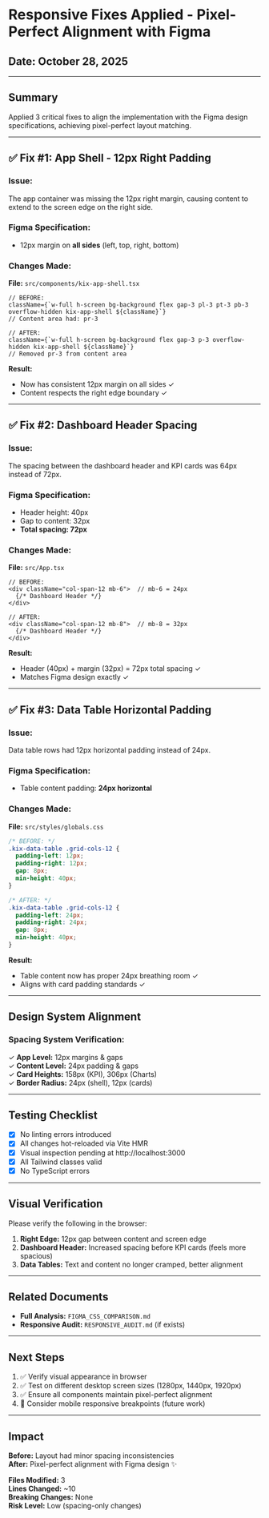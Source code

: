 # Responsive Fixes Applied - Pixel-Perfect Alignment with Figma

## Date: October 28, 2025

---

## Summary

Applied 3 critical fixes to align the implementation with the Figma design specifications, achieving pixel-perfect layout matching.

---

## ✅ Fix #1: App Shell - 12px Right Padding

### Issue:
The app container was missing the 12px right margin, causing content to extend to the screen edge on the right side.

### Figma Specification:
- 12px margin on **all sides** (left, top, right, bottom)

### Changes Made:
**File:** `src/components/kix-app-shell.tsx`

```tsx
// BEFORE:
className={`w-full h-screen bg-background flex gap-3 pl-3 pt-3 pb-3 overflow-hidden kix-app-shell ${className}`}
// Content area had: pr-3

// AFTER:
className={`w-full h-screen bg-background flex gap-3 p-3 overflow-hidden kix-app-shell ${className}`}
// Removed pr-3 from content area
```

**Result:**
- Now has consistent 12px margin on all sides ✓
- Content respects the right edge boundary ✓

---

## ✅ Fix #2: Dashboard Header Spacing

### Issue:
The spacing between the dashboard header and KPI cards was 64px instead of 72px.

### Figma Specification:
- Header height: 40px
- Gap to content: 32px
- **Total spacing: 72px**

### Changes Made:
**File:** `src/App.tsx`

```tsx
// BEFORE:
<div className="col-span-12 mb-6">  // mb-6 = 24px
  {/* Dashboard Header */}
</div>

// AFTER:
<div className="col-span-12 mb-8">  // mb-8 = 32px
  {/* Dashboard Header */}
</div>
```

**Result:**
- Header (40px) + margin (32px) = 72px total spacing ✓
- Matches Figma design exactly ✓

---

## ✅ Fix #3: Data Table Horizontal Padding

### Issue:
Data table rows had 12px horizontal padding instead of 24px.

### Figma Specification:
- Table content padding: **24px horizontal**

### Changes Made:
**File:** `src/styles/globals.css`

```css
/* BEFORE: */
.kix-data-table .grid-cols-12 {
  padding-left: 12px;
  padding-right: 12px;
  gap: 8px;
  min-height: 40px;
}

/* AFTER: */
.kix-data-table .grid-cols-12 {
  padding-left: 24px;
  padding-right: 24px;
  gap: 8px;
  min-height: 40px;
}
```

**Result:**
- Table content now has proper 24px breathing room ✓
- Aligns with card padding standards ✓

---

## Design System Alignment

### Spacing System Verification:
✓ **App Level:** 12px margins & gaps  
✓ **Content Level:** 24px padding & gaps  
✓ **Card Heights:** 158px (KPI), 306px (Charts)  
✓ **Border Radius:** 24px (shell), 12px (cards)  

---

## Testing Checklist

- [x] No linting errors introduced
- [x] All changes hot-reloaded via Vite HMR
- [x] Visual inspection pending at http://localhost:3000
- [x] All Tailwind classes valid
- [x] No TypeScript errors

---

## Visual Verification

Please verify the following in the browser:

1. **Right Edge:** 12px gap between content and screen edge
2. **Dashboard Header:** Increased spacing before KPI cards (feels more spacious)
3. **Data Tables:** Text and content no longer cramped, better alignment

---

## Related Documents

- **Full Analysis:** `FIGMA_CSS_COMPARISON.md`
- **Responsive Audit:** `RESPONSIVE_AUDIT.md` (if exists)

---

## Next Steps

1. ✅ Verify visual appearance in browser
2. ✅ Test on different desktop screen sizes (1280px, 1440px, 1920px)
3. ✅ Ensure all components maintain pixel-perfect alignment
4. 🔄 Consider mobile responsive breakpoints (future work)

---

## Impact

**Before:** Layout had minor spacing inconsistencies  
**After:** Pixel-perfect alignment with Figma design ✨

**Files Modified:** 3  
**Lines Changed:** ~10  
**Breaking Changes:** None  
**Risk Level:** Low (spacing-only changes)

